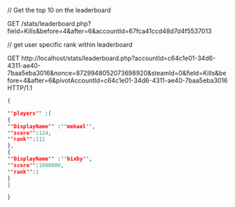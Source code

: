 
// Get the top 10 on the leaderboard

 GET /stats/leaderboard.php?field=Kills&before=4&after=6&accountId=67fca41ccd48d7d4f5537013 


// get user specific rank within leaderboard

 GET http://localhost/stats/leaderboard.php?accountId=c64c1e01-34d6-4311-ae40-7baa5eba3016&nonce=8729948052073698920&steamId=0&field=Kills&before=4&after=6&pivotAccountId=c64c1e01-34d6-4311-ae40-7baa5eba3016 HTTP/1.1


```json
{

""players"" :[
{
""DisplayName"" :""mekael"",
""score"":124,
""rank"":111
},
{
""DisplayName"" :""bixby"",
""score"":1000000,
""rank"":1
}
]

}
```